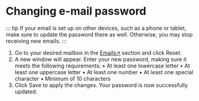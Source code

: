 # Changing e-mail password

::: tip
If your email is set up on other devices, such as a phone or tablet, make sure to update the password there as well. Otherwise, you may stop receiving new emails.
:::


1. Go to your desired mailbox in the [Emails↗](https://cloud.envision.nl/emails) section and click Reset.
2. A new window will appear. Enter your new password, making sure it meets the following requirements:
	•	At least one lowercase letter
	•	At least one uppercase letter
	•	At least one number
	•	At least one special character
	•	Minimum of 10 characters
3. Click Save to apply the changes. Your password is now successfully updated.


